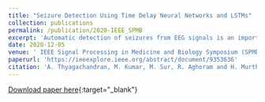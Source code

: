 ```yaml
---
title: "Seizure Detection Using Time Delay Neural Networks and LSTMs"
collection: publications
permalink: /publication/2020-IEEE_SPMB
excerpt: 'Automatic detection of seizures from EEG signals is an important problem of interest for clinical institutions. EEG is a temporal signal collected from multiple spatial sources around the scalp. Efficient modelling of both temporal and spatial information is important to identify the seizures using EEG. In this paper, we propose a neural network system using the time-delay neural network to model temporal information (TDNN) and long short-term memory (LSTM) layer to model spatial information. On the development subset of the Temple University seizure dataset, the proposed system achieved a sensitivity of 23.32 % with 11.13 false alarms in 24 hours.'
date: 2020-12-05
venue: ' IEEE Signal Processing in Medicine and Biology Symposium (SPMB)'
paperurl: 'https://ieeexplore.ieee.org/abstract/document/9353636'
citation: 'A. Thyagachandran, M. Kumar, M. Sur, R. Aghoram and H. Murthy, "Seizure Detection Using Time Delay Neural Networks and LSTMs," 2020 IEEE Signal Processing in Medicine and Biology Symposium (SPMB), Philadelphia, PA, USA, 2020, pp. 1-5, doi: 10.1109/SPMB50085.2020.9353636.'
---
```


[Download paper here](http://aanandt.github.io/files/Seizure_Detection_Using_Time_Delay_Neural_Networks_and_LSTMs.pdf){:target="_blank"}
<div> 
<div id="adobe-dc-view" style="width: 100%;"></div> 
<script src="https://documentcloud.adobe.com/view-sdk/main.js"></script> 
<script type="text/javascript"> 
document.addEventListener("adobe_dc_view_sdk.ready", function(){ 
var adobeDCView = new AdobeDC.View({clientId: "a9f90938a3af4ae8b97f7768ee680c05", divId: "adobe-dc-view"});
adobeDCView.previewFile({
content:{location: {url: "https://aanandt.github.io/files/Seizure_Detection_Using_Time_Delay_Neural_Networks_and_LSTMs.pdf"}},
metaData:{fileName: "Seizure_Detection_Using_Time_Delay_Neural_Networks_and_LSTMs.pdf"}
}, {embedMode: "IN_LINE"});
});
</script>
</div>

